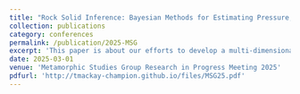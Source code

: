 ```yaml
---
title: "Rock Solid Inference: Bayesian Methods for Estimating Pressure, Temperature, and Other Parameters in Metamorphic Systems"
collection: publications
category: conferences
permalink: /publication/2025-MSG
excerpt: 'This paper is about our efforts to develop a multi-dimensional Bayesian inversion to assess the geodynamic evolution of a rock.'
date: 2025-03-01
venue: 'Metamorphic Studies Group Research in Progress Meeting 2025'
pdfurl: 'http://tmackay-champion.github.io/files/MSG25.pdf'
---
```

